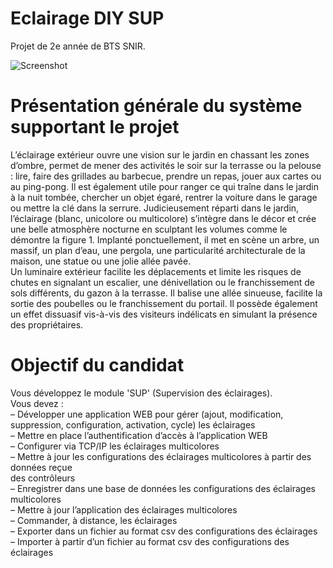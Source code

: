 # Eclairage DIY SUP
Projet de 2e année de BTS SNIR.

![Screenshot](/home/tom/Documents/Eclairage-DIY-SUP/doc/html/jardin3.jpg)

# Présentation générale du système supportant le projet
L’éclairage extérieur ouvre une vision sur le jardin en chassant les zones d’ombre, permet de mener des activités le soir sur la terrasse ou la pelouse : lire, faire des grillades au barbecue, prendre un repas, jouer aux cartes ou au ping-pong. Il est également utile pour ranger ce qui traîne dans le jardin à la nuit tombée, chercher un objet égaré, rentrer la voiture dans le garage ou mettre la clé dans la serrure.
Judicieusement réparti dans le jardin, l’éclairage (blanc, unicolore ou multicolore) s’intègre dans le décor et crée une belle atmosphère nocturne en sculptant les volumes comme le démontre la figure 1. Implanté ponctuellement, il met en scène un arbre, un massif, un plan d’eau, une pergola, une particularité architecturale de la maison, une statue ou une jolie allée pavée.<br />
Un luminaire extérieur facilite les déplacements et limite les risques de chutes en signalant un escalier, une
dénivellation ou le franchissement de sols différents, du gazon à la terrasse. Il balise une allée sinueuse, facilite la sortie des poubelles ou le franchissement du portail. Il possède également un effet dissuasif vis-à-vis des visiteurs indélicats en simulant la présence des propriétaires.

# Objectif du candidat
Vous développez le module 'SUP' (Supervision des éclairages).<br />
Vous devez :<br />
– Développer une application WEB pour gérer (ajout, modification, suppression, configuration, activation, cycle) les éclairages<br />
– Mettre en place l’authentification d’accès à l’application WEB<br />
– Configurer via TCP/IP les éclairages multicolores<br />
– Mettre à jour les configurations des éclairages multicolores à partir des données reçue<br />
des contrôleurs<br />
– Enregistrer dans une base de données les configurations des éclairages multicolores<br />
– Mettre à jour l’application des éclairages multicolores<br />
– Commander, à distance, les éclairages<br />
– Exporter dans un fichier au format csv des configurations des éclairages<br />
– Importer à partir d’un fichier au format csv des configurations des éclairages<br />